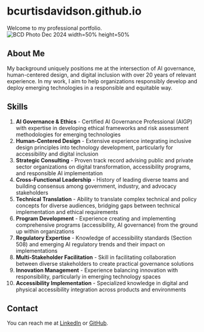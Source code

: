 # bcurtisdavidson.github.io
Welcome to my professional portfolio.
![BCD Photo Dec 2024 width=50% height=50%](https://github.com/user-attachments/assets/27b91f2d-bf71-43b9-be8b-da51ddb77e46)
## About Me
My background uniquely positions me at the intersection of AI governance, human-centered design, and digital inclusion with over 20 years of relevant experience. In my work, I aim to help organizations responsibly develop and deploy emerging technologies in a responsible and equitable way.

## Skills

1. **AI Governance & Ethics** - Certified AI Governance Professional (AIGP) with expertise in developing ethical frameworks and risk assessment methodologies for emerging technologies
2. **Human-Centered Design** - Extensive experience integrating inclusive design principles into technology development, particularly for accessibility and digital inclusion
3. **Strategic Consulting** - Proven track record advising public and private sector organizations on digital transformation, accessibility programs, and responsible AI implementation
4. **Cross-Functional Leadership** - History of leading diverse teams and building consensus among government, industry, and advocacy stakeholders
5. **Technical Translation** - Ability to translate complex technical and policy concepts for diverse audiences, bridging gaps between technical implementation and ethical requirements
6. **Program Development** - Experience creating and implementing comprehensive programs (accessibility, AI governance) from the ground up within organizations
7. **Regulatory Expertise** - Knowledge of accessibility standards (Section 508) and emerging AI regulatory trends and their impact on implementations
8. **Multi-Stakeholder Facilitation** - Skill in facilitating collaboration between diverse stakeholders to create practical governance solutions
9. **Innovation Management** - Experience balancing innovation with responsibility, particularly in emerging technology spaces
10. **Accessibility Implementation** - Specialized knowledge in digital and physical accessibility integration across products and environments

## Contact
You can reach me at [LinkedIn](https://www.linkedin.com/in/billcurtisdavidson/) or [GitHub](https://github.com/username).

